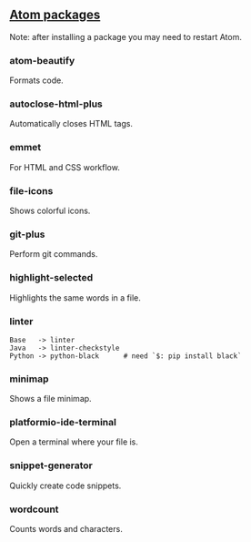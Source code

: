 ## [Atom packages](https://atom.io/packages)

Note: after installing a package you may need to restart Atom.  

### atom-beautify

Formats code.  

### autoclose-html-plus

Automatically closes HTML tags.  

### emmet

For HTML and CSS workflow.  

### file-icons

Shows colorful icons.  

### git-plus

Perform git commands.  

### highlight-selected

Highlights the same words in a file.  

### linter

```
Base   -> linter
Java   -> linter-checkstyle
Python -> python-black      # need `$: pip install black`
```

### minimap

Shows a file minimap.  

### platformio-ide-terminal

Open a terminal where your file is.  

### snippet-generator

Quickly create code snippets.  

### wordcount

Counts words and characters.  
